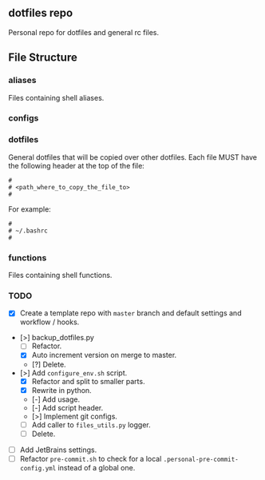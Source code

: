 ## dotfiles repo

Personal repo for dotfiles and general rc files.

## File Structure

### aliases

Files containing shell aliases.

### configs

### dotfiles

General dotfiles that will be copied over other dotfiles.
Each file MUST have the following header at the top of the file:

```
#
# <path_where_to_copy_the_file_to>
#
```

For example:

```
#
# ~/.bashrc
#
```

### functions

Files containing shell functions.

### TODO

- [x] Create a template repo with `master` branch and default settings and workflow / hooks.
- [>] backup_dotfiles.py
    - [ ] Refactor.
    - [x] Auto increment version on merge to master.
    - [?] Delete.
- [>] Add `configure_env.sh` script.
    - [x] Refactor and split to smaller parts.
    - [x] Rewrite in python.
    - [-] Add usage.
    - [-] Add script header.
    - [>] Implement git configs.
    - [ ] Add caller to `files_utils.py` logger.
    - [ ] Delete.
- [ ] Add JetBrains settings.
- [ ] Refactor `pre-commit.sh` to check for a local `.personal-pre-commit-config.yml` instead of a global one.
